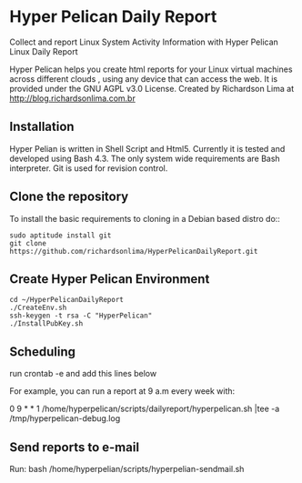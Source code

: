 # Hyper Pelican Daily Report
Collect and report Linux System Activity Information with Hyper Pelican Linux Daily Report

Hyper Pelican helps you create html reports for your Linux virtual machines across different
clouds , using any device that can access the web. It is provided under the 
GNU AGPL v3.0 License. Created by Richardson Lima at http://blog.richardsonlima.com.br

Installation
------------

Hyper Pelian is written in Shell Script and Html5. Currently it is tested and developed using
Bash 4.3. The only system wide requirements are Bash interpreter. Git is used for revision control. 

Clone the repository
------------
To install the basic requirements to cloning in a Debian based distro do::

    sudo aptitude install git
    git clone https://github.com/richardsonlima/HyperPelicanDailyReport.git

Create Hyper Pelican Environment
------------

    cd ~/HyperPelicanDailyReport
    ./CreateEnv.sh
    ssh-keygen -t rsa -C "HyperPelican"
    ./InstallPubKey.sh
    
Scheduling
------------
run crontab -e and add this lines below

For example, you can run a report at 9 a.m every week with:

0 9 * * 1 /home/hyperpelican/scripts/dailyreport/hyperpelican.sh |tee -a /tmp/hyperpelican-debug.log

Send reports to e-mail
------------
Run:
    bash /home/hyperpelian/scripts/hyperpelian-sendmail.sh 
